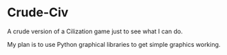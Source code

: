 # Crude-Civ
A crude version of a Cilization game just to see what I can do.

My plan is to use Python graphical libraries to get simple graphics working.
